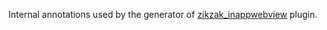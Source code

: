 Internal annotations used by the generator of [zikzak_inappwebview](https://github.com/arrrrny/zikzak_inappwebview) plugin.

